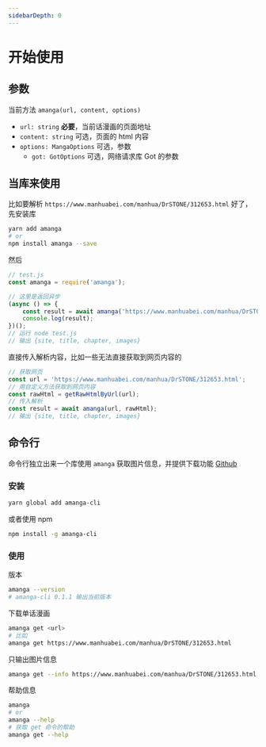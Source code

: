 ```yaml
---
sidebarDepth: 0
---
```



# 开始使用

## 参数

当前方法 `amanga(url, content, options)`

- `url: string` **必要**，当前话漫画的页面地址
- `content: string` 可选，页面的 html 内容
- `options: MangaOptions` 可选，参数
  - `got: GotOptions` 可选，网络请求库 Got 的参数

## 当库来使用

比如要解析 `https://www.manhuabei.com/manhua/DrSTONE/312653.html` 好了，先安装库

```sh
yarn add amanga
# or
npm install amanga --save
```

然后

```js
// test.js
const amanga = require('amanga');

// 这里是返回异步
(async () => {
    const result = await amanga('https://www.manhuabei.com/manhua/DrSTONE/312653.html');
    console.log(result);
})();
// 运行 node test.js
// 输出 {site, title, chapter, images}
```

直接传入解析内容，比如一些无法直接获取到网页内容的

```js
// 获取网页
const url = 'https://www.manhuabei.com/manhua/DrSTONE/312653.html';
// 用自定义方法获取到网页内容
const rawHtml = getRawHtmlByUrl(url);
// 传入解析
const result = await amanga(url, rawHtml);
// 输出 {site, title, chapter, images}
```

## 命令行

命令行独立出来一个库使用 `amanga` 获取图片信息，并提供下载功能 [Github](https://github.com/minosss/amanga-cli)

### 安装

```sh
yarn global add amanga-cli
```

或者使用 npm

```sh
npm install -g amanga-cli
```

### 使用

版本

```sh
amanga --version
# amanga-cli 0.1.1 输出当前版本
```

下载单话漫画

```sh
amanga get <url>
# 比如
amanga get https://www.manhuabei.com/manhua/DrSTONE/312653.html
```

只输出图片信息

```sh
amanga get --info https://www.manhuabei.com/manhua/DrSTONE/312653.html
```

帮助信息

```sh
amanga
# or
amanga --help
# 获取 get 命令的帮助
amanga get --help
```
